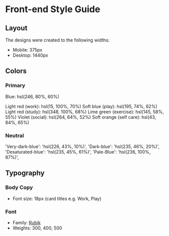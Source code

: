 # Front-end Style Guide

## Layout

The designs were created to the following widths:

- Mobile: 375px
- Desktop: 1440px

## Colors

### Primary

Blue: hsl(246, 80%, 60%)

Light red (work): hsl(15, 100%, 70%)
Soft blue (play): hsl(195, 74%, 62%)
Light red (study): hsl(348, 100%, 68%)
Lime green (exercise): hsl(145, 58%, 55%)
Violet (social): hsl(264, 64%, 52%)
Soft orange (self care): hsl(43, 84%, 65%)

### Neutral

'Very-dark-blue': 'hsl(226, 43%, 10%)',
'Dark-blue': 'hsl(235, 46%, 20%)',
'Desaturated-blue': 'hsl(235, 45%, 61%)',
'Pale-Blue': 'hsl(236, 100%, 87%)',

## Typography

### Body Copy

- Font size: 18px (card titles e.g. Work, Play)

### Font

- Family: [Rubik](https://fonts.google.com/specimen/Rubik)
- Weights: 300, 400, 500
